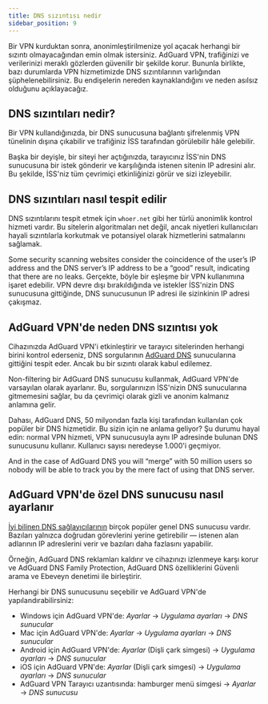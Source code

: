 ```yaml
---
title: DNS sızıntısı nedir
sidebar_position: 9
---
```


Bir VPN kurduktan sonra, anonimleştirilmenize yol açacak herhangi bir sızıntı olmayacağından emin olmak istersiniz. AdGuard VPN, trafiğinizi ve verilerinizi meraklı gözlerden güvenilir bir şekilde korur. Bununla birlikte, bazı durumlarda VPN hizmetimizde DNS sızıntılarının varlığından şüphelenebilirsiniz. Bu endişelerin nereden kaynaklandığını ve neden asılsız olduğunu açıklayacağız.

## DNS sızıntıları nedir?

Bir VPN kullandığınızda, bir DNS sunucusuna bağlantı şifrelenmiş VPN tünelinin dışına çıkabilir ve trafiğiniz İSS tarafından görülebilir hâle gelebilir.

Başka bir deyişle, bir siteyi her açtığınızda, tarayıcınız İSS'nin DNS sunucusuna bir istek gönderir ve karşılığında istenen sitenin IP adresini alır. Bu şekilde, İSS'niz tüm çevrimiçi etkinliğinizi görür ve sizi izleyebilir.

## DNS sızıntıları nasıl tespit edilir

DNS sızıntılarını tespit etmek için `whoer.net` gibi her türlü anonimlik kontrol hizmeti vardır. Bu sitelerin algoritmaları net değil, ancak niyetleri kullanıcıları hayali sızıntılarla korkutmak ve potansiyel olarak hizmetlerini satmalarını sağlamak.

Some security scanning websites consider the coincidence of the user’s IP address and the DNS server’s IP address to be a “good” result, indicating that there are no leaks. Gerçekte, böyle bir eşleşme bir VPN kullanımına işaret edebilir. VPN devre dışı bırakıldığında ve istekler İSS'nizin DNS sunucusuna gittiğinde, DNS sunucusunun IP adresi ile sizinkinin IP adresi çakışmaz.

## AdGuard VPN'de neden DNS sızıntısı yok

Cihazınızda AdGuard VPN'i etkinleştirir ve tarayıcı sitelerinden herhangi birini kontrol ederseniz, DNS sorgularının [AdGuard DNS](https://adguard-dns.io) sunucularına gittiğini tespit eder. Ancak bu bir sızıntı olarak kabul edilemez.

Non-filtering bir AdGuard DNS sunucusu kullanmak, AdGuard VPN'de varsayılan olarak ayarlanır. Bu, sorgularınızın İSS'nizin DNS sunucularına gitmemesini sağlar, bu da çevrimiçi olarak gizli ve anonim kalmanız anlamına gelir.

Dahası, AdGuard DNS, 50 milyondan fazla kişi tarafından kullanılan çok popüler bir DNS hizmetidir. Bu sizin için ne anlama geliyor? Şu durumu hayal edin: normal VPN hizmeti, VPN sunucusuyla aynı IP adresinde bulunan DNS sunucusunu kullanır. Kullanıcı sayısı neredeyse 1.000'i geçmiyor.

And in the case of AdGuard DNS you will “merge” with 50 million users so nobody will be able to track you by the mere fact of using that DNS server.

## AdGuard VPN'de özel DNS sunucusu nasıl ayarlanır

[İyi bilinen DNS sağlayıcılarının](https://adguard-dns.io/kb/general/dns-providers) birçok popüler genel DNS sunucusu vardır. Bazıları yalnızca doğrudan görevlerini yerine getirebilir — istenen alan adlarının IP adreslerini verir ve bazıları daha fazlasını yapabilir.

Örneğin, AdGuard DNS reklamları kaldırır ve cihazınızı izlenmeye karşı korur ve AdGuard DNS Family Protection, AdGuard DNS özelliklerini Güvenli arama ve Ebeveyn denetimi ile birleştirir.

Herhangi bir DNS sunucusunu seçebilir ve AdGuard VPN'de yapılandırabilirsiniz:

- Windows için AdGuard VPN'de: *Ayarlar* → *Uygulama ayarları* → *DNS sunucular*
- Mac için AdGuard VPN'de: *Ayarlar* → *Uygulama ayarları* → *DNS sunucular*
- Android için AdGuard VPN'de: *Ayarlar* (Dişli çark simgesi) → *Uygulama ayarları* → *DNS sunucular*
- iOS için AdGuard VPN'de: *Ayarlar* (Dişli çark simgesi) → *Uygulama ayarları* → *DNS sunucular*
- AdGuard VPN Tarayıcı uzantısında: hamburger menü simgesi → *Ayarlar* → *DNS sunucusu*
